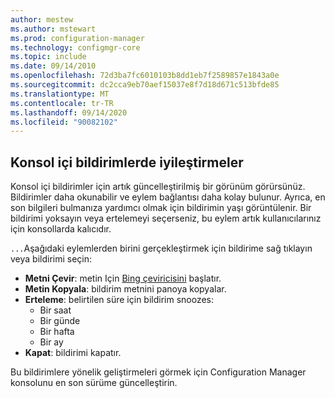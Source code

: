 ```yaml
---
author: mestew
ms.author: mstewart
ms.prod: configuration-manager
ms.technology: configmgr-core
ms.topic: include
ms.date: 09/14/2010
ms.openlocfilehash: 72d3ba7fc6010103b8dd1eb7f2589857e1843a0e
ms.sourcegitcommit: dc2cca9eb70aef15037e8f7d18d671c513bfde85
ms.translationtype: MT
ms.contentlocale: tr-TR
ms.lasthandoff: 09/14/2020
ms.locfileid: "90082102"
---
```

## <a name="improvements-to-in-console-notifications"></a><a name="bkmk_notifications"></a> Konsol içi bildirimlerde iyileştirmeler
<!--7410221-->
Konsol içi bildirimler için artık güncelleştirilmiş bir görünüm görürsünüz. Bildirimler daha okunabilir ve eylem bağlantısı daha kolay bulunur. Ayrıca, en son bilgileri bulmanıza yardımcı olmak için bildirimin yaşı görüntülenir. Bir bildirimi yoksayın veya ertelemeyi seçerseniz, bu eylem artık kullanıcılarınız için konsollarda kalıcıdır.

 `...`Aşağıdaki eylemlerden birini gerçekleştirmek için bildirime sağ tıklayın veya bildirimi seçin:
- **Metni Çevir**: metin Için [Bing çeviricisini](https://www.bing.com/translator/) başlatır.
- **Metin Kopyala**: bildirim metnini panoya kopyalar.
- **Erteleme**: belirtilen süre için bildirim snoozes:
   - Bir saat
   - Bir günde
   - Bir hafta
   - Bir ay
- **Kapat**: bildirimi kapatır.

Bu bildirimlere yönelik geliştirmeleri görmek için Configuration Manager konsolunu en son sürüme güncelleştirin.

